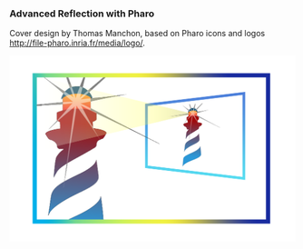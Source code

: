 ### Advanced Reflection with Pharo
Cover design by Thomas Manchon, based on Pharo icons and logos http://file-pharo.inria.fr/media/logo/.

![Cover](https://github.com/StevenCostiou/Object-Centric-Instrumentatio-With-Pharo/blob/master/cover/advanced-reflection-with-pharo-cover.png)

